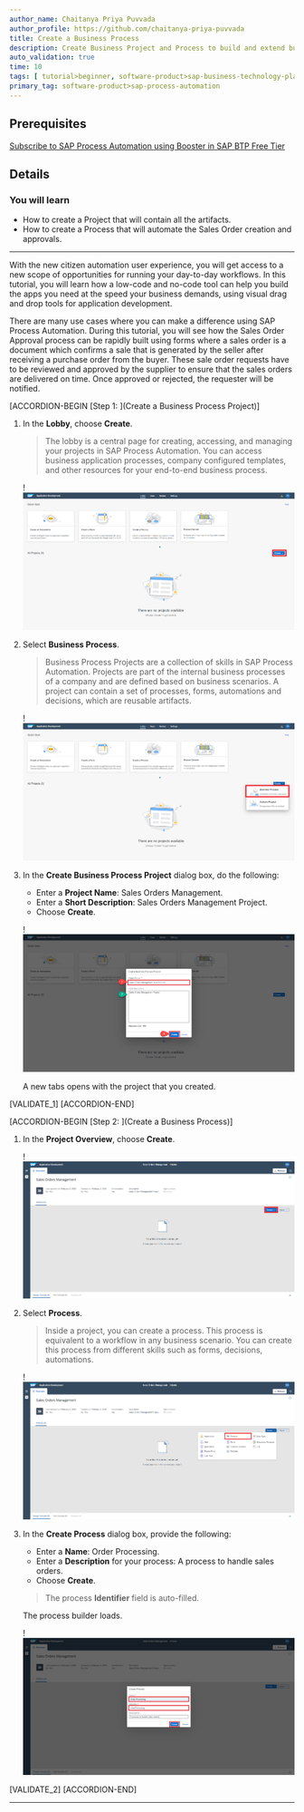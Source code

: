 ```yaml
---
author_name: Chaitanya Priya Puvvada
author_profile: https://github.com/chaitanya-priya-puvvada
title: Create a Business Process
description: Create Business Project and Process to build and extend business processes.
auto_validation: true
time: 10
tags: [ tutorial>beginner, software-product>sap-business-technology-platform]
primary_tag: software-product>sap-process-automation
---
```


## Prerequisites
  [Subscribe to SAP Process Automation using Booster in SAP BTP Free Tier](spa-subscribe-booster)

## Details
### You will learn
  - How to create a Project that will contain all the artifacts.
  - How to create a Process that will automate the Sales Order creation and approvals.

---
With the new citizen automation user experience, you will get access to a new scope of opportunities for running your day-to-day workflows. In this tutorial, you will learn how a low-code and no-code tool can help you build the apps you need at the speed your business demands, using visual drag and drop tools for application development.

There are many use cases where you can make a difference using SAP Process Automation. During this tutorial, you will see how the Sales Order Approval process can be rapidly built using forms where a sales order is a document which confirms a sale that is generated by the seller after receiving a purchase order from the buyer. These sale order requests have to be reviewed and approved by the supplier to ensure that the sales orders are delivered on time. Once approved or rejected, the requester will be notified.

[ACCORDION-BEGIN [Step 1: ](Create a Business Process Project)]

1. In the **Lobby**, choose **Create**.

    > The lobby is a central page for creating, accessing, and managing your projects in SAP Process Automation. You can access business application processes, company configured templates, and other resources for your end-to-end business process.

    !![Lobby overview](01_Lobby.png)

2. Select **Business Process**.

    > Business Process Projects are a collection of skills in SAP Process Automation. Projects are part of the internal business processes of a company and are defined based on business scenarios. A project can contain a set of processes, forms, automations and decisions, which are reusable artifacts.

    !![Create a Business Process Project](02_Lobby_Create.png)

3. In the **Create Business Process Project** dialog box, do the following:
    - Enter a **Project Name**: Sales Orders Management.
    - Enter a **Short Description**: Sales Orders Management Project.
    - Choose **Create**.

    !![Fill Project information ](02_Lobby_Create_Business_Process_Project_filled_name.png)

    A new tabs opens with the project that you created.

[VALIDATE_1]
[ACCORDION-END]

[ACCORDION-BEGIN [Step 2: ](Create a Business Process)]

1. In the **Project Overview**, choose **Create**.

    !![Process Builder](01_Design_Studio.png)

2. Select **Process**.

    > Inside a project, you can create a process. This process is equivalent to a workflow in any business scenario. You can create this process from different skills such as forms, decisions, automations.

    !![Process Builder Create Process](02_Design_Studio_Create.png)

3. In the **Create Process** dialog box, provide the following:
    - Enter a **Name**: Order Processing.
    - Enter a **Description** for your process: A process to handle sales orders.
    - Choose **Create**.

    > The process **Identifier** field is auto-filled.

    The process builder loads.

    !![Process Builder Create Process filled](03_Design_Studio_Create_Process_filled.png)

[VALIDATE_2]
[ACCORDION-END]

---
